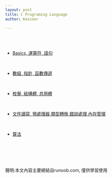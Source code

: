 ```yaml
---
layout: post
title: C Programing Language
author: Kexiner

---
```

<br>
<br>

- [Basics, 運算符, 語句](https://kexinerchen.github.io/2020/04/11/c_programing_language01.html)

<br>

- [數組, 指針, 函數傳遞](https://kexinerchen.github.io/2020/04/11/c_programing_language02.html)

<br>

- [枚舉, 結構體, 共用體](https://kexinerchen.github.io/2020/04/11/c_programing_language03.html)


<br>

- [文件讀寫, 預處理器,類型轉換,錯誤處理,內存管理](https://kexinerchen.github.io/2020/04/11/c_programing_language04.html)

<br>

- [算法](https://kexinerchen.github.io/2020/04/11/c_programing_language05.html)


<br>
<br>
<br>
<br>






聲明:本文內容主要總結自runoob.com, 僅供學習使用
<br>
